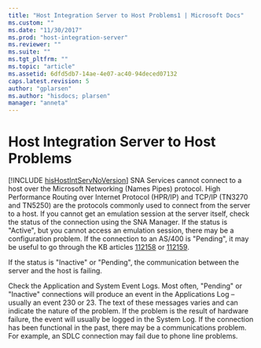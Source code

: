```yaml
---
title: "Host Integration Server to Host Problems1 | Microsoft Docs"
ms.custom: ""
ms.date: "11/30/2017"
ms.prod: "host-integration-server"
ms.reviewer: ""
ms.suite: ""
ms.tgt_pltfrm: ""
ms.topic: "article"
ms.assetid: 6dfd5db7-14ae-4e07-ac40-94deced07132
caps.latest.revision: 5
author: "gplarsen"
ms.author: "hisdocs; plarsen"
manager: "anneta"
---
```

# Host Integration Server to Host Problems
[!INCLUDE [hisHostIntServNoVersion](../includes/hishostintservnoversion-md.md)] SNA Services cannot connect to a host over the Microsoft Networking (Names Pipes) protocol. High Performance Routing over Internet Protocol (HPR/IP) and TCP/IP (TN3270 and TN5250) are the protocols commonly used to connect from the server to a host. If you cannot get an emulation session at the server itself, check the status of the connection using the SNA Manager. If the status is "Active", but you cannot access an emulation session, there may be a configuration problem. If the connection to an AS/400 is "Pending", it may be useful to go through the KB articles [112158](https://support.microsoft.com/kb/112158) or [112159](https://support.microsoft.com/kb/112159).
  
 If the status is "Inactive" or "Pending", the communication between the server and the host is failing.  
  
 Check the Application and System Event Logs. Most often, "Pending" or "Inactive" connections will produce an event in the Applications Log – usually an event 230 or 23. The text of these messages varies and can indicate the nature of the problem. If the problem is the result of hardware failure, the event will usually be logged in the System Log. If the connection has been functional in the past, there may be a communications problem. For example, an SDLC connection may fail due to phone line problems.